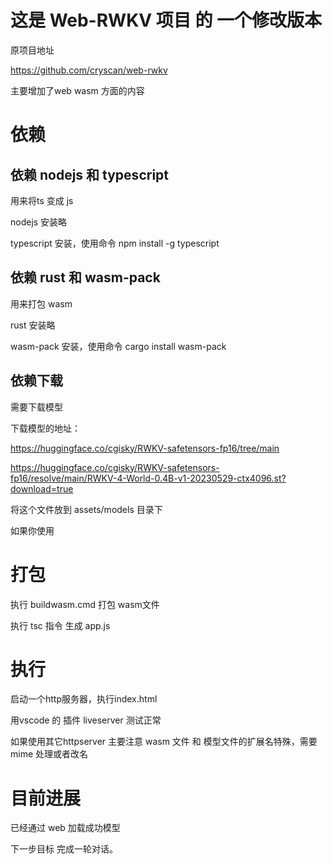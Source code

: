 # 这是 Web-RWKV 项目 的 一个修改版本

原项目地址

https://github.com/cryscan/web-rwkv

主要增加了web wasm 方面的内容



# 依赖

## 依赖 nodejs 和 typescript 

用来将ts 变成 js

nodejs 安装略

typescript 安装，使用命令 npm install -g typescript

## 依赖 rust 和 wasm-pack 

用来打包 wasm

rust 安装略

wasm-pack 安装，使用命令 cargo install wasm-pack

## 依赖下载

需要下载模型

下载模型的地址：

https://huggingface.co/cgisky/RWKV-safetensors-fp16/tree/main

https://huggingface.co/cgisky/RWKV-safetensors-fp16/resolve/main/RWKV-4-World-0.4B-v1-20230529-ctx4096.st?download=true

将这个文件放到 assets/models 目录下

如果你使用

# 打包

执行 buildwasm.cmd 打包 wasm文件

执行 tsc 指令 生成 app.js

# 执行

启动一个http服务器，执行index.html

用vscode 的 插件 liveserver 测试正常

如果使用其它httpserver 主要注意 wasm 文件 和 模型文件的扩展名特殊，需要 mime 处理或者改名

# 目前进展

已经通过 web 加载成功模型

下一步目标 完成一轮对话。

